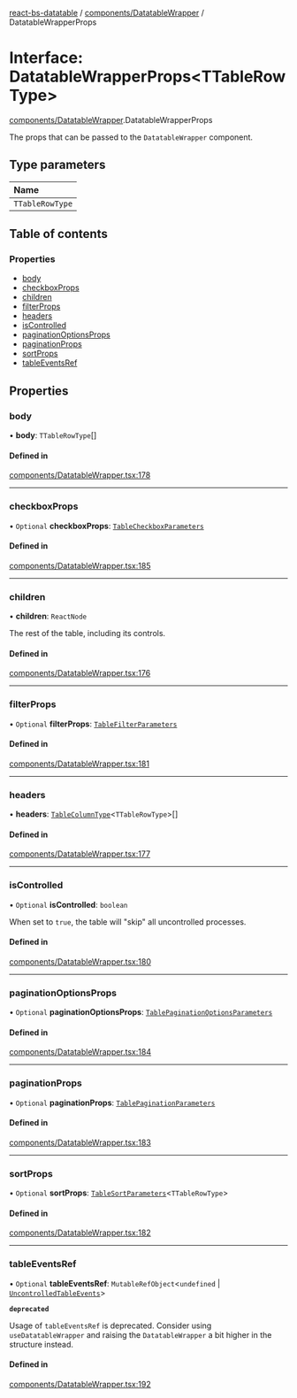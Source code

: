 [react-bs-datatable](../README.md) / [components/DatatableWrapper](../modules/components_DatatableWrapper.md) / DatatableWrapperProps

# Interface: DatatableWrapperProps<TTableRowType\>

[components/DatatableWrapper](../modules/components_DatatableWrapper.md).DatatableWrapperProps

The props that can be passed to the `DatatableWrapper` component.

## Type parameters

| Name |
| :------ |
| `TTableRowType` |

## Table of contents

### Properties

- [body](components_DatatableWrapper.DatatableWrapperProps.md#body)
- [checkboxProps](components_DatatableWrapper.DatatableWrapperProps.md#checkboxprops)
- [children](components_DatatableWrapper.DatatableWrapperProps.md#children)
- [filterProps](components_DatatableWrapper.DatatableWrapperProps.md#filterprops)
- [headers](components_DatatableWrapper.DatatableWrapperProps.md#headers)
- [isControlled](components_DatatableWrapper.DatatableWrapperProps.md#iscontrolled)
- [paginationOptionsProps](components_DatatableWrapper.DatatableWrapperProps.md#paginationoptionsprops)
- [paginationProps](components_DatatableWrapper.DatatableWrapperProps.md#paginationprops)
- [sortProps](components_DatatableWrapper.DatatableWrapperProps.md#sortprops)
- [tableEventsRef](components_DatatableWrapper.DatatableWrapperProps.md#tableeventsref)

## Properties

### body

• **body**: `TTableRowType`[]

#### Defined in

[components/DatatableWrapper.tsx:178](https://github.com/imballinst/react-bs-datatable/blob/5f07b72/src/components/DatatableWrapper.tsx#L178)

___

### checkboxProps

• `Optional` **checkboxProps**: [`TableCheckboxParameters`](components_DatatableWrapper.TableCheckboxParameters.md)

#### Defined in

[components/DatatableWrapper.tsx:185](https://github.com/imballinst/react-bs-datatable/blob/5f07b72/src/components/DatatableWrapper.tsx#L185)

___

### children

• **children**: `ReactNode`

The rest of the table, including its controls.

#### Defined in

[components/DatatableWrapper.tsx:176](https://github.com/imballinst/react-bs-datatable/blob/5f07b72/src/components/DatatableWrapper.tsx#L176)

___

### filterProps

• `Optional` **filterProps**: [`TableFilterParameters`](components_DatatableWrapper.TableFilterParameters.md)

#### Defined in

[components/DatatableWrapper.tsx:181](https://github.com/imballinst/react-bs-datatable/blob/5f07b72/src/components/DatatableWrapper.tsx#L181)

___

### headers

• **headers**: [`TableColumnType`](helpers_types.TableColumnType.md)<`TTableRowType`\>[]

#### Defined in

[components/DatatableWrapper.tsx:177](https://github.com/imballinst/react-bs-datatable/blob/5f07b72/src/components/DatatableWrapper.tsx#L177)

___

### isControlled

• `Optional` **isControlled**: `boolean`

When set to `true`, the table will "skip" all uncontrolled processes.

#### Defined in

[components/DatatableWrapper.tsx:180](https://github.com/imballinst/react-bs-datatable/blob/5f07b72/src/components/DatatableWrapper.tsx#L180)

___

### paginationOptionsProps

• `Optional` **paginationOptionsProps**: [`TablePaginationOptionsParameters`](components_DatatableWrapper.TablePaginationOptionsParameters.md)

#### Defined in

[components/DatatableWrapper.tsx:184](https://github.com/imballinst/react-bs-datatable/blob/5f07b72/src/components/DatatableWrapper.tsx#L184)

___

### paginationProps

• `Optional` **paginationProps**: [`TablePaginationParameters`](components_DatatableWrapper.TablePaginationParameters.md)

#### Defined in

[components/DatatableWrapper.tsx:183](https://github.com/imballinst/react-bs-datatable/blob/5f07b72/src/components/DatatableWrapper.tsx#L183)

___

### sortProps

• `Optional` **sortProps**: [`TableSortParameters`](components_DatatableWrapper.TableSortParameters.md)<`TTableRowType`\>

#### Defined in

[components/DatatableWrapper.tsx:182](https://github.com/imballinst/react-bs-datatable/blob/5f07b72/src/components/DatatableWrapper.tsx#L182)

___

### tableEventsRef

• `Optional` **tableEventsRef**: `MutableRefObject`<`undefined` \| [`UncontrolledTableEvents`](components_DatatableWrapper.UncontrolledTableEvents.md)\>

**`deprecated`**

Usage of `tableEventsRef` is deprecated. Consider using `useDatatableWrapper`
and raising the `DatatableWrapper` a bit higher in the structure instead.

#### Defined in

[components/DatatableWrapper.tsx:192](https://github.com/imballinst/react-bs-datatable/blob/5f07b72/src/components/DatatableWrapper.tsx#L192)
